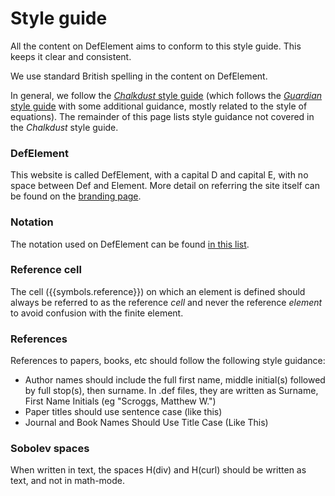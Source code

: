 # Style guide
All the content on DefElement aims to conform to this style guide. This keeps it clear and consistent.

We use standard British spelling in the content on DefElement.

In general, we follow the [<em>Chalkdust</em> style guide](https://chalkdustmagazine.com/style-guide/)
(which follows the [<em>Guardian</em> style guide](https://www.theguardian.com/guardian-observer-style-guide-a)
with some additional guidance, mostly related to the style of equations). The remainder of this
page lists style guidance not covered in the <em>Chalkdust</em> style guide.

### DefElement
This website is called DefElement, with a capital D and capital E, with no space between Def and Element.
More detail on referring the site itself can be found on the [branding page](branding.md).

### Notation
The notation used on DefElement can be found [in this list](ciarlet.md#Notation).

### Reference cell
The cell \({{symbols.reference}}\) on which an element is defined should always be referred to as the reference
<em>cell</em> and never the reference <em>element</em> to avoid confusion with the finite element.

### References
References to papers, books, etc should follow the following style guidance:

* Author names should include the full first name, middle initial(s) followed by full stop(s), then
  surname. In .def files, they are written as Surname, First Name Initials (eg
  "Scroggs, Matthew W.")
* Paper titles should use sentence case (like this)
* Journal and Book Names Should Use Title Case (Like This)

### Sobolev spaces
When written in text, the spaces H(div) and H(curl) should be written as text, and not in math-mode.

